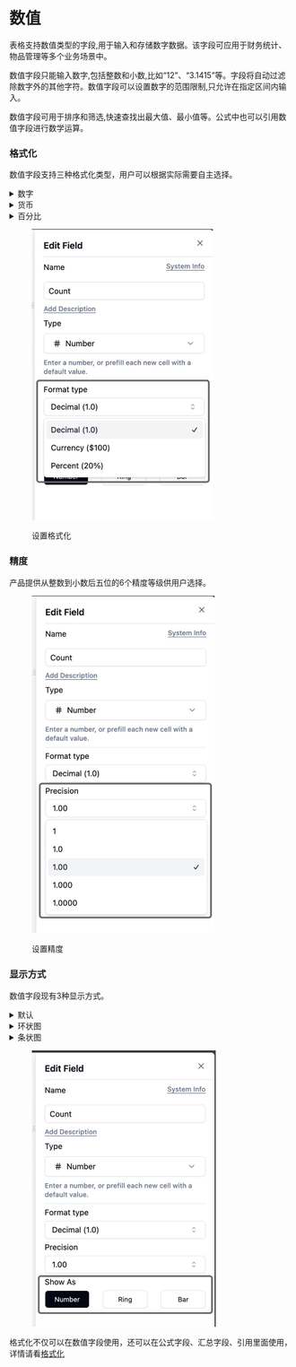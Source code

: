 # 数值

表格支持数值类型的字段,用于输入和存储数字数据。该字段可应用于财务统计、物品管理等多个业务场景中。

数值字段只能输入数字,包括整数和小数,比如“12”、“3.1415”等。字段将自动过滤除数字外的其他字符。数值字段可以设置数字的范围限制,只允许在指定区间内输入。

数值字段可用于排序和筛选,快速查找出最大值、最小值等。公式中也可以引用数值字段进行数学运算。

### 格式化

数值字段支持三种格式化类型，用户可以根据实际需要自主选择。

<details>

<summary>数字</summary>

按照普通数字显示，比如 1, 2.0

</details>

<details>

<summary>货币</summary>

按照给定的货币符号显示，比如 ￥1.00

</details>

<details>

<summary>百分比</summary>

按照百分比格式显示，比如 1%。注意，1% 的存储值是 0.01, 100% 的存储值是 1，百分值可以超过 100%

</details>

<div align="left">

<figure><img src="../../../.gitbook/assets/image (33).png" alt="" width="323"><figcaption><p>设置格式化</p></figcaption></figure>

</div>

### 精度

产品提供从整数到小数后五位的6个精度等级供用户选择。

<div align="left">

<figure><img src="../../../.gitbook/assets/image (34).png" alt="" width="326"><figcaption><p>设置精度</p></figcaption></figure>

</div>

### 显示方式

数值字段现有3种显示方式。

<details>

<summary>默认</summary>

不带有特殊的显示方式，仅将数值本身呈现在单元格内。

</details>

<details>

<summary>环状图</summary>

用户可以选择显示环状图，可设置目标值、图形颜色、是否显示数字。

</details>

<details>

<summary>条状图</summary>

用户可以选择显示条状图，可设置目标值、图形颜色、是否显示数字。

</details>

<div align="left">

<figure><img src="../../../.gitbook/assets/image (1) (1) (1).png" alt="" width="328"><figcaption></figcaption></figure>

</div>

格式化不仅可以在数值字段使用，还可以在公式字段、汇总字段、引用里面使用，详情请看[格式化](../tong-yong/ge-shi-hua.md)
